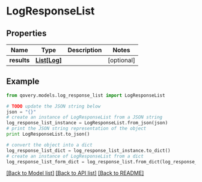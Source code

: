 # LogResponseList


## Properties

Name | Type | Description | Notes
------------ | ------------- | ------------- | -------------
**results** | [**List[Log]**](Log.md) |  | [optional] 

## Example

```python
from qovery.models.log_response_list import LogResponseList

# TODO update the JSON string below
json = "{}"
# create an instance of LogResponseList from a JSON string
log_response_list_instance = LogResponseList.from_json(json)
# print the JSON string representation of the object
print LogResponseList.to_json()

# convert the object into a dict
log_response_list_dict = log_response_list_instance.to_dict()
# create an instance of LogResponseList from a dict
log_response_list_form_dict = log_response_list.from_dict(log_response_list_dict)
```
[[Back to Model list]](../README.md#documentation-for-models) [[Back to API list]](../README.md#documentation-for-api-endpoints) [[Back to README]](../README.md)


